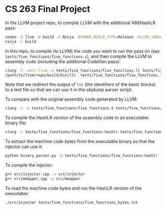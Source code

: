 # CS 263 Final Project

In the LLVM project repo, to compile LLVM with the additional X86HashLR pass:

```bash
cmake -S llvm -B build -G Ninja -DCMAKE_BUILD_TYPE=Release -DLLVM_TARGETS_TO_BUILD=X86
ninja -C build
```

In this repo, to compile (to LLVM) the code you want to run the pass on (say `tests/five_functions/five_functions.c`),
and then compile the LLVM to assembly code (including the additional CodeGen pass):

```bash
clang -S -emit-llvm -o tests/five_functions/five_functions.ll tests/five_functions/five_functions.c -arch x86_64
/path/to/llvm/repo/build/bin/llc  tests/five_functions/five_functions.ll -o tests/five_functions/five_functions-hashlr.S  > tests/five_functions/five_functions_bb_identifiers.txt
```

Note that we redirect the output of `llc` (the identifiers of the basic blocks)
to a text file so that we can use it in the objdump parser script.

To compare with the original assembly code generated by LLVM:

```bash
clang -S -o tests/five_functions/five_functions.S tests/five_functions/five_functions.c -arch x86_64
```

To compile the HashLR version of the assembly code to an executable binary file:

```bash
clang -o tests/five_functions/five_functions-hashlr tests/five_functions/five_functions-hashlr.S -arch x86_64
```

To extract the machine code bytes from the executable binary so that the injector can use it:

```bash
python binary_parser.py -b tests/five_functions/five_functions-hashlr -i tests/five_functions/five_functions_bb_identifiers.txt -o tests/five_functions/five_functions_bytes.txt
```

To compile the injector:

```bash
g++ src/injector.cpp -o src/injector
g++ src/mmapper.cpp -o src/mmapper
```

To read the machine code bytes and run the HashLR version of the executable:

```bash
./src/injector tests/five_functions/five_functions_bytes.txt
```
